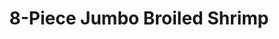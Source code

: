 ---
category: broiler
name: 8-Piece Jumbo Broiled Shrimp
title: 8-Piece Jumbo Broiled Shrimp
price: '32.95'
---